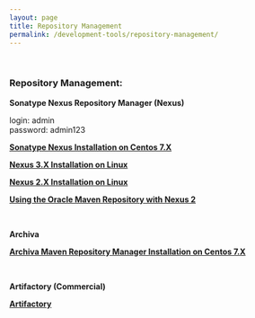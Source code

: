 ```yaml
---
layout: page
title: Repository Management
permalink: /development-tools/repository-management/
---
```


<br/>

### Repository Management:


**Sonatype Nexus Repository Manager (Nexus)**

login: admin  
password: admin123  


<strong><a href="Run Nexus in Docker container">Sonatype Nexus Installation on Centos 7.X</a></strong>


<strong><a href="/development-tools/repository-management/nexus/3/installation-on-linux/">Nexus 3.X Installation on Linux</a></strong>


<strong><a href="/development-tools/repository-management/nexus/2/installation-on-linux/">Nexus 2.X Installation on Linux</a></strong>

<strong><a href="/development-tools/repository-management/nexus/2/using-the-oracle-maven-repository-with-nexus/">Using the Oracle Maven Repository with Nexus 2</a></strong>


<br/>

**Archiva**

<strong><a href="/development-tools/repository-management/archiva/installation/">Archiva Maven Repository Manager Installation on Centos 7.X</a></strong>


<br/>

**Artifactory (Commercial)**

<strong><a href="https://www.jfrog.com/blog/fronting-oracle-maven-repository-artifactory/" rel="nofollow">Artifactory</a></strong>
